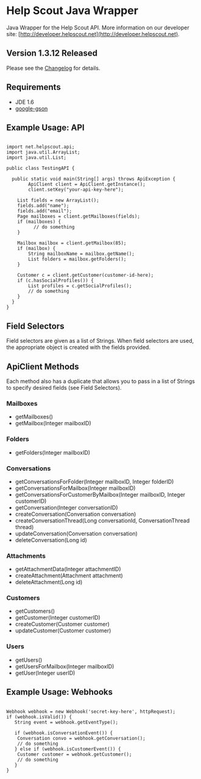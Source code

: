 Help Scout Java Wrapper
=======================
Java Wrapper for the Help Scout API. More information on our developer site: [http://developer.helpscout.net](http://developer.helpscout.net).

Version 1.3.12 Released
---------------------
Please see the [Changelog](https://github.com/helpscout/helpscout-api-java/blob/master/CHANGELOG.md) for details.

Requirements
---------------------
* JDE 1.6
* [google-gson](http://code.google.com/p/google-gson/)

Example Usage: API
---------------------
<pre><code>
import net.helpscout.api;
import java.util.ArrayList;
import java.util.List;

public class TestingAPI {

  public static void main(String[] args) throws ApiException {
        ApiClient client = ApiClient.getInstance();
        client.setKey("your-api-key-here");

  	List<String> fields = new ArrayList<String>();
  	fields.add("name");
	fields.add("email");
	Page mailboxes = client.getMailboxes(fields);
	if (mailboxes) {
	      // do something
	}

	Mailbox mailbox = client.getMailbox(85);
	if (mailbox) {
		String mailboxName = mailbox.getName();
		List<Folder> folders = mailbox.getFolders();
	}

	Customer c = client.getCustomer(customer-id-here);
	if (c.hasSocialProfiles()) {
		List<SocialProfileEntry> profiles = c.getSocialProfiles();
		// do something
	}
  }
}
</code></pre>

Field Selectors
---------------------
Field selectors are given as a list of Strings. When field selectors are used, the appropriate object is created with the fields provided.

ApiClient Methods
--------------------
Each method also has a duplicate that allows you to pass in a list of Strings to specify desired fields (see Field Selectors).

### Mailboxes
* getMailboxes()
* getMailbox(Integer mailboxID)

### Folders
* getFolders(Integer mailboxID)

### Conversations
* getConversationsForFolder(Integer mailboxID, Integer folderID)
* getConversationsForMailbox(Integer mailboxID)
* getConversationsForCustomerByMailbox(Integer mailboxID, Integer customerID)
* getConversation(Integer conversationID)
* createConversation(Conversation conversation)
* createConversationThread(Long conversationId, ConversationThread thread)
* updateConversation(Conversation conversation)
* deleteConversation(Long id)

### Attachments
* getAttachmentData(Integer attachmentID)
* createAttachment(Attachment attachment)
* deleteAttachment(Long id)

### Customers
* getCustomers()
* getCustomer(Integer customerID)
* createCustomer(Customer customer)
* updateCustomer(Customer customer)

### Users
* getUsers()
* getUsersForMailbox(Integer mailboxID)
* getUser(Integer userID)


Example Usage: Webhooks
------------------------
<pre><code>
Webhook webhook = new Webhook('secret-key-here', httpRequest);
if (webhook.isValid()) {
   String event = webhook.getEventType();

   if (webhook.isConversationEvent()) {
	Conversation convo = webhook.getConversation();
	// do something
   } else if (webhook.isCustomerEvent()) {
	Customer customer = webhook.getCustomer();
	// do something
   }
}
</code></pre>
